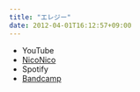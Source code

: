 ```yaml
---
title: "エレジー"
date: 2012-04-01T16:12:57+09:00
---
```


- YouTube
- [NicoNico](https://nico.ms/sm17425293)
- Spotify
- [Bandcamp](https://mikirihasshap.bandcamp.com/track/--73)

